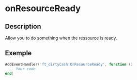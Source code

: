 # onResourceReady

## Description

Allow you to do something when the ressource is ready.

## Exemple

```lua
AddEventHandler('ft_dirtyCash:OnResourceReady', function ()
  -- Your code
end)
```
